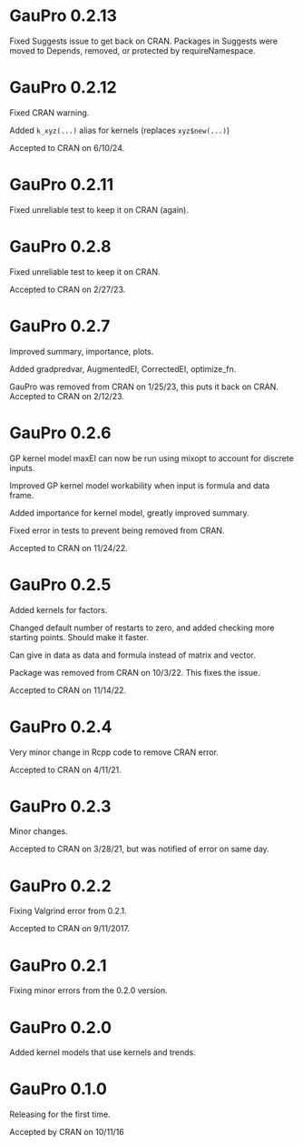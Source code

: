 # GauPro 0.2.13

Fixed Suggests issue to get back on CRAN. Packages in Suggests were moved
to Depends, removed, or protected by requireNamespace.

# GauPro 0.2.12

Fixed CRAN warning.

Added `k_xyz(...)` alias for kernels (replaces `xyz$new(...)`)

Accepted to CRAN on 6/10/24.

# GauPro 0.2.11

Fixed unreliable test to keep it on CRAN (again).

# GauPro 0.2.8

Fixed unreliable test to keep it on CRAN.

Accepted to CRAN on 2/27/23.

# GauPro 0.2.7

Improved summary, importance, plots.

Added gradpredvar, AugmentedEI, CorrectedEI, optimize_fn.

GauPro was removed from CRAN on 1/25/23, this puts it back on CRAN.
Accepted to CRAN on 2/12/23.

# GauPro 0.2.6

GP kernel model maxEI can now be run using mixopt to account for discrete
inputs.

Improved GP kernel model workability when input is formula and data frame.

Added importance for kernel model, greatly improved summary.

Fixed error in tests to prevent being removed from CRAN.

Accepted to CRAN on 11/24/22.

# GauPro 0.2.5

Added kernels for factors.

Changed default number of restarts to zero, and added checking more starting
points. Should make it faster.

Can give in data as data and formula instead of matrix and vector.

Package was removed from CRAN on 10/3/22. This fixes the issue.

Accepted to CRAN on 11/14/22.

# GauPro 0.2.4

Very minor change in Rcpp code to remove CRAN error.

Accepted to CRAN on 4/11/21.

# GauPro 0.2.3

Minor changes.

Accepted to CRAN on 3/28/21, but was notified of error on same day.

# GauPro 0.2.2

Fixing Valgrind error from 0.2.1.

Accepted to CRAN on 9/11/2017.

# GauPro 0.2.1

Fixing minor errors from the 0.2.0 version.


# GauPro 0.2.0

Added kernel models that use kernels and trends.

# GauPro 0.1.0

Releasing for the first time.

Accepted by CRAN on 10/11/16

